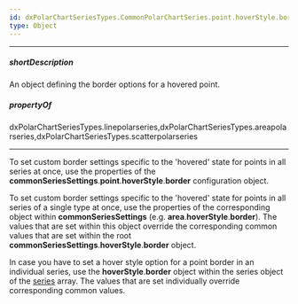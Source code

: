 ```yaml
---
id: dxPolarChartSeriesTypes.CommonPolarChartSeries.point.hoverStyle.border
type: Object
---
```

---
##### shortDescription
An object defining the border options for a hovered point.

##### propertyOf
dxPolarChartSeriesTypes.linepolarseries,dxPolarChartSeriesTypes.areapolarseries,dxPolarChartSeriesTypes.scatterpolarseries

---
To set custom border settings specific to the 'hovered' state for points in all series at once, use the properties of the **commonSeriesSettings**.**point**.**hoverStyle**.**border** configuration object.    

To set custom border settings specific to the 'hovered' state for points in all series of a single type at once, use the properties of the corresponding object within **commonSeriesSettings** (e.g. **area**.**hoverStyle**.**border**). The values that are set within this object override the corresponding common values that are set within the root **commonSeriesSettings**.**hoverStyle**.**border** object.

In case you have to set a hover style option for a point border in an individual series, use the **hoverStyle**.**border** object within the series object of the [series](/api-reference/20%20Data%20Visualization%20Widgets/dxPolarChart/1%20Configuration/series '/Documentation/ApiReference/Data_Visualization_Widgets/dxPOlarChart/Configuration/series/') array. The values that are set individually override corresponding common values.